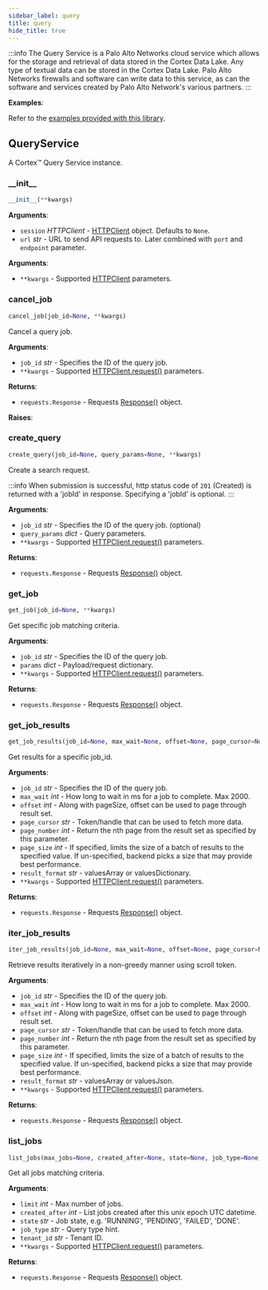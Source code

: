 ```yaml
---
sidebar_label: query
title: query
hide_title: true
---
```

:::info
The Query Service is a Palo Alto Networks cloud service which allows
for the storage and retrieval of data stored in the Cortex Data Lake.
Any type of textual data can be stored in the Cortex Data Lake. Palo
Alto Networks firewalls and software can write data to this service, as
can the software and services created by Palo Alto Network's various
partners.
:::

**Examples**:

  Refer to the [examples provided with this library](https://github.com/PaloAltoNetworks/pan-cortex-data-lake-python/tree/master/examples).

## QueryService

A Cortex™ Query Service instance.

### \_\_init\_\_

```python
__init__(**kwargs)
```

**Arguments**:

- `session` _HTTPClient_ - [HTTPClient](httpclient.md#httpclient) object. Defaults to `None`.
- `url` _str_ - URL to send API requests to. Later combined with `port` and `endpoint` parameter.
  

**Arguments**:

- `**kwargs` - Supported [HTTPClient](httpclient.md#httpclient) parameters.

### cancel\_job

```python
cancel_job(job_id=None, **kwargs)
```

Cancel a query job.

**Arguments**:

- `job_id` _str_ - Specifies the ID of the query job.
- `**kwargs` - Supported [HTTPClient.request()](httpclient.md#request) parameters.
  

**Returns**:

- `requests.Response` - Requests [Response()](https://docs.python-requests.org/en/latest/api/#requests.Response) object.
  

**Raises**:


### create\_query

```python
create_query(job_id=None, query_params=None, **kwargs)
```

Create a search request.

:::info
When submission is successful, http status code of `201` (Created)
is returned with a 'jobId' in response. Specifying a 'jobId' is
optional.
:::

**Arguments**:

- `job_id` _str_ - Specifies the ID of the query job. (optional)
- `query_params` _dict_ - Query parameters.
- `**kwargs` - Supported [HTTPClient.request()](httpclient.md#request) parameters.
  

**Returns**:

- `requests.Response` - Requests [Response()](https://docs.python-requests.org/en/latest/api/#requests.Response) object.

### get\_job

```python
get_job(job_id=None, **kwargs)
```

Get specific job matching criteria.

**Arguments**:

- `job_id` _str_ - Specifies the ID of the query job.
- `params` _dict_ - Payload/request dictionary.
- `**kwargs` - Supported [HTTPClient.request()](httpclient.md#request) parameters.
  

**Returns**:

- `requests.Response` - Requests [Response()](https://docs.python-requests.org/en/latest/api/#requests.Response) object.

### get\_job\_results

```python
get_job_results(job_id=None, max_wait=None, offset=None, page_cursor=None, page_number=None, page_size=None, result_format=None, **kwargs)
```

Get results for a specific job_id.

**Arguments**:

- `job_id` _str_ - Specifies the ID of the query job.
- `max_wait` _int_ - How long to wait in ms for a job to complete. Max 2000.
- `offset` _int_ - Along with pageSize, offset can be used to page through result set.
- `page_cursor` _str_ - Token/handle that can be used to fetch more data.
- `page_number` _int_ - Return the nth page from the result set as specified by this parameter.
- `page_size` _int_ - If specified, limits the size of a batch of results to the specified value. If un-specified, backend picks a size that may provide best performance.
- `result_format` _str_ - valuesArray or valuesDictionary.
- `**kwargs` - Supported [HTTPClient.request()](httpclient.md#request) parameters.
  

**Returns**:

- `requests.Response` - Requests [Response()](https://docs.python-requests.org/en/latest/api/#requests.Response) object.

### iter\_job\_results

```python
iter_job_results(job_id=None, max_wait=None, offset=None, page_cursor=None, page_number=None, page_size=None, result_format=None, **kwargs)
```

Retrieve results iteratively in a non-greedy manner using scroll token.

**Arguments**:

- `job_id` _str_ - Specifies the ID of the query job.
- `max_wait` _int_ - How long to wait in ms for a job to complete. Max 2000.
- `offset` _int_ - Along with pageSize, offset can be used to page through result set.
- `page_cursor` _str_ - Token/handle that can be used to fetch more data.
- `page_number` _int_ - Return the nth page from the result set as specified by this parameter.
- `page_size` _int_ - If specified, limits the size of a batch of results to the specified value. If un-specified, backend picks a size that may provide best performance.
- `result_format` _str_ - valuesArray or valuesJson.
- `**kwargs` - Supported [HTTPClient.request()](httpclient.md#request) parameters.
  

**Returns**:

- `requests.Response` - Requests [Response()](https://docs.python-requests.org/en/latest/api/#requests.Response) object.

### list\_jobs

```python
list_jobs(max_jobs=None, created_after=None, state=None, job_type=None, tenant_id=None, **kwargs)
```

Get all jobs matching criteria.

**Arguments**:

- `limit` _int_ - Max number of jobs.
- `created_after` _int_ - List jobs created after this unix epoch UTC datetime.
- `state` _str_ - Job state, e.g. 'RUNNING', 'PENDING', 'FAILED', 'DONE'.
- `job_type` _str_ - Query type hint.
- `tenant_id` _str_ - Tenant ID.
- `**kwargs` - Supported [HTTPClient.request()](httpclient.md#request) parameters.
  

**Returns**:

- `requests.Response` - Requests [Response()](https://docs.python-requests.org/en/latest/api/#requests.Response) object.

